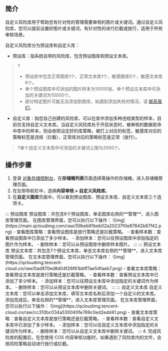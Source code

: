 ## 简介

自定义风险库用于帮助您有针对性的管理需要审核的图片或关键词。通过自定义风险库，您可以提前设置好图片或关键词，有针对性的进行拦截或放行，适用于所有审核场景。

自定义风险库分为预设库和自定义库：

- 预设库：指系统自带的风险库，包含预设图库和预设文本库。
>?
> - 预设库中包含正常图库1个，正常文本库1个，敏感图库5个，敏感文本库6个。
> - 单个预设图库中可添加的图片样本为10000张，单个预设文本库中可添加的关键词为10000个。
> - 部分特定图片可能无法添加到图库，如遇到添加失败的情况，请 [联系我们](https://cloud.tencent.com/document/product/436/37708)。
> 
- 自定义库：指您自己创建的风险库，可以在库中添加多种违规类型的样本，目前仅支持自定义文本库。当自定义风险库处于开启状态时，被审核的数据若命中库中的样本，则会依照设定好的库策略，被打上对应的标签，敏感库对应的策略标签是违规（拦截），正常库对应的策略标签是正常（放行）。
>?单个自定义文本库中可添加的关键词上限为2000个。
>

## 操作步骤

1. 登录 [对象存储控制台](https://console.cloud.tencent.com/cos5/bucket)，在**存储桶列表**页面选择需操作的存储桶，进入存储桶管理页面。
2. 在左侧导航栏中，选择**内容审核 > 自定义风险库**。
3. 在**自定义图库**页面中，可以看到预设图库、预设文本库、自定义文本库三个选项卡。
<dx-tabs>
::: 预设图库
预设图库：共包含6个预设图库，单击图库右侧的**管理**，进入图库管理页面。
在图库管理界面，您可以执行以下操作：
![img](https://main.qcloudimg.com/raw/59beb91beb02a20237f0e87842b67f42.png)
 - 查看图库策略：查看预设图库是放行策略还是拦截策略。
 - 查看样本数：查看预设图库中已添加了多少样本。
 - 添加样本：您可以往预设图库中添加指定的图片作为样本。
 - 删除样本：您可以从预设图库中删除样本图片。
:::
::: 预设文本库
预设文本库：共包含7个预设文本库，单击文本库右侧的**管理**，进入文本库管理页面。
在文本库管理界面，您可以执行以下操作：
![img](https://qcloudimg.tencent-cloud.cn/raw/0ad870ed8d04f26f61bbff7ae54faeb7.png)
 - 查看文本库策略：查看预设文本库是放行策略还是拦截策略。
 - 查看样本数：查看预设文本库中已添加了多少样本。
 - 添加样本：您可以往预设文本库中添加指定的关键词作为样本。
 - 删除样本：您可以从预设文本库中删除关键词。
:::
::: 自定义文本库
自定义文本库：您可以单击添加文本库，填写文本库名称后添加一个自定义的文本库。
添加完成后，单击右侧的**管理**，进入文本库管理页面。
在文本库管理界面，您可以执行以下操作：
![img](https://qcloudimg.tencent-cloud.cn/raw/cc310bc034a530040fe769c0ed2edd41.png)
 - 查看文本库策略：查看自定义文本库是放行策略还是拦截策略。
 - 查看样本数：查看自定义文本库中已添加了多少样本。
 - 添加样本：您可以往自定义文本库中添加指定的关键词作为样本。
 - 删除样本：您可以从自定义文本库中删除关键词。
:::
</dx-tabs>
4. 完成风险库的配置后，在您使用 COS 内容审核功能时，如果遇到了风险库内的文件，会按风险策略自动进行放行或拦截。
